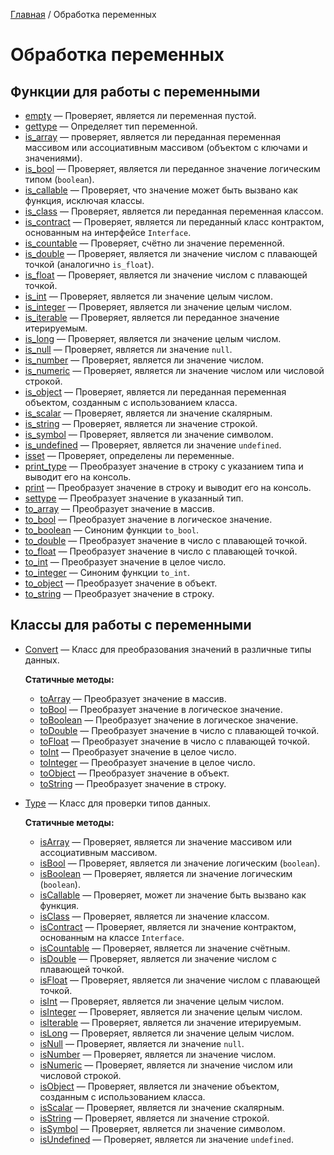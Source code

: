 [Главная](../README.md) / Обработка переменных

# Обработка переменных

## Функции для работы с переменными

-   [empty](./variables/empty.md) &mdash; Проверяет, является ли переменная пустой.
-   [gettype](./variables/gettype.md) &mdash; Определяет тип переменной.
-   [is_array](./variables/is_array.md) &mdash; проверяет, является ли переданная переменная
    массивом или ассоциативным массивом (объектом с ключами и значениями).
-   [is_bool](./variables/is_bool.md) &mdash; Проверяет, является ли переданное значение логическим
    типом (`boolean`).
-   [is_callable](./variables/is_callable.md) &mdash; Проверяет, что значение может быть вызвано как
    функция, исключая классы.
-   [is_class](./variables/is_class.md) &mdash; Проверяет, является ли переданная переменная
    классом.
-   [is_contract](./variables/is_contract.md) &mdash; Проверяет, является ли переданный класс
    контрактом, основанным на интерфейсе `Interface`.
-   [is_countable](./variables/is_countable.md) &mdash; Проверяет, счётно ли значение переменной.
-   [is_double](./variables/is_double.md) &mdash; Проверяет, является ли значение числом с плавающей
    точкой (аналогично `is_float`).
-   [is_float](./variables/is_float.md) &mdash; Проверяет, является ли значение числом с плавающей
    точкой.
-   [is_int](./variables/is_int.md) &mdash; Проверяет, является ли значение целым числом.
-   [is_integer](./variables/is_integer.md) &mdash; Проверяет, является ли значение целым числом.
-   [is_iterable](./variables/is_iterable.md) &mdash; Проверяет, является ли переданное значение
    итерируемым.
-   [is_long](./variables/is_long.md) &mdash; Проверяет, является ли значение целым числом.
-   [is_null](./variables/is_null.md) &mdash; Проверяет, является ли значение `null`.
-   [is_number](./variables/is_number.md) &mdash; Проверяет, является ли значение числом.
-   [is_numeric](./variables/is_numeric.md) &mdash; Проверяет, является ли значение числом или
    числовой строкой.
-   [is_object](./variables/is_object.md) &mdash; Проверяет, является ли переданная переменная
    объектом, созданным с использованием класса.
-   [is_scalar](./variables/is_scalar.md) &mdash; Проверяет, является ли значение скалярным.
-   [is_string](./variables/is_string.md) &mdash; Проверяет, является ли значение строкой.
-   [is_symbol](./variables/is_symbol.md) &mdash; Проверяет, является ли значение символом.
-   [is_undefined](./variables/is_undefined.md) &mdash; Проверяет, является ли значение `undefined`.
-   [isset](./variables/isset.md) &mdash; Проверяет, определены ли переменные.
-   [print_type](./variables/print_type.md) &mdash; Преобразует значение в строку с указанием типа и
    выводит его на консоль.
-   [print](./variables/print.md) &mdash; Преобразует значение в строку и выводит его на консоль.
-   [settype](./variables/settype.md) &mdash; Преобразует значение в указанный тип.
-   [to_array](./variables/to_array.md) &mdash; Преобразует значение в массив.
-   [to_bool](./variables/to_bool.md) &mdash; Преобразует значение в логическое значение.
-   [to_boolean](./variables/to_boolean.md) &mdash; Синоним функции `to_bool`.
-   [to_double](./variables/to_double.md) &mdash; Преобразует значение в число с плавающей точкой.
-   [to_float](./variables/to_float.md) &mdash; Преобразует значение в число с плавающей точкой.
-   [to_int](./variables/to_int.md) &mdash; Преобразует значение в целое число.
-   [to_integer](./variables/to_integer.md) &mdash; Синоним функции `to_int`.
-   [to_object](./variables/to_object.md) &mdash; Преобразует значение в объект.
-   [to_string](./variables/to_string.md) &mdash; Преобразует значение в строку.

## Классы для работы с переменными

-   [Convert](./variables/Convert.md) &mdash; Класс для преобразования значений в различные типы
    данных.

    **Статичные методы:**

    -   [toArray](./variables/Convert/toArray.md) &mdash; Преобразует значение в массив.
    -   [toBool](./variables/Convert/toBool.md) &mdash; Преобразует значение в логическое значение.
    -   [toBoolean](./variables/Convert/toBoolean.md) &mdash; Преобразует значение в логическое
        значение.
    -   [toDouble](./variables/Convert/toDouble.md) &mdash; Преобразует значение в число с плавающей
        точкой.
    -   [toFloat](./variables/Convert/toFloat.md) &mdash; Преобразует значение в число с плавающей
        точкой.
    -   [toInt](./variables/Convert/toInt.md) &mdash; Преобразует значение в целое число.
    -   [toInteger](./variables/Convert/toInteger.md) &mdash; Преобразует значение в целое число.
    -   [toObject](./variables/Convert/toObject.md) &mdash; Преобразует значение в объект.
    -   [toString](./variables/Convert/toString.md) &mdash; Преобразует значение в строку.

-   [Type](./variables/Type.md) &mdash; Класс для проверки типов данных.

    **Статичные методы:**

    -   [isArray](./variables/Type/isArray.md) &mdash; Проверяет, является ли значение массивом или
        ассоциативным массивом.
    -   [isBool](./variables/Type/isBool.md) &mdash; Проверяет, является ли значение логическим
        (`boolean`).
    -   [isBoolean](./variables/Type/isBoolean.md) &mdash; Проверяет, является ли значение
        логическим (`boolean`).
    -   [isCallable](./variables/Type/isCallable.md) &mdash; Проверяет, может ли значение быть
        вызвано как функция.
    -   [isClass](./variables/Type/isClass.md) &mdash; Проверяет, является ли значение классом.
    -   [isContract](./variables/Type/isContract.md) &mdash; Проверяет, является ли значение
        контрактом, основанным на классе `Interface`.
    -   [isCountable](./variables/Type/isCountable.md) &mdash; Проверяет, является ли значение
        счётным.
    -   [isDouble](./variables/Type/isDouble.md) &mdash; Проверяет, является ли значение числом с
        плавающей точкой.
    -   [isFloat](./variables/Type/isFloat.md) &mdash; Проверяет, является ли значение числом с
        плавающей точкой.
    -   [isInt](./variables/Type/isInt.md) &mdash; Проверяет, является ли значение целым числом.
    -   [isInteger](./variables/Type/isInteger.md) &mdash; Проверяет, является ли значение целым
        числом.
    -   [isIterable](./variables/Type/isIterable.md) &mdash; Проверяет, является ли значение
        итерируемым.
    -   [isLong](./variables/Type/isLong.md) &mdash; Проверяет, является ли значение целым числом.
    -   [isNull](./variables/Type/isNull.md) &mdash; Проверяет, является ли значение `null`.
    -   [isNumber](./variables/Type/isNumber.md) &mdash; Проверяет, является ли значение числом.
    -   [isNumeric](./variables/Type/isNumeric.md) &mdash; Проверяет, является ли значение числом
        или числовой строкой.
    -   [isObject](./variables/Type/isObject.md) &mdash; Проверяет, является ли значение объектом,
        созданным с использованием класса.
    -   [isScalar](./variables/Type/isScalar.md) &mdash; Проверяет, является ли значение скалярным.
    -   [isString](./variables/Type/isString.md) &mdash; Проверяет, является ли значение строкой.
    -   [isSymbol](./variables/Type/isSymbol.md) &mdash; Проверяет, является ли значение символом.
    -   [isUndefined](./variables/Type/isUndefined.md) &mdash; Проверяет, является ли значение
        `undefined`.
